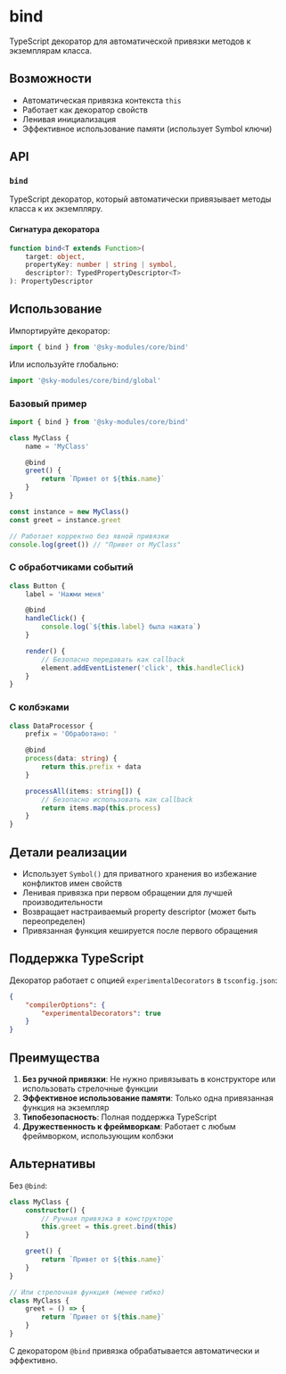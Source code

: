 # bind

TypeScript декоратор для автоматической привязки методов к экземплярам класса.

## Возможности

- Автоматическая привязка контекста `this`
- Работает как декоратор свойств
- Ленивая инициализация
- Эффективное использование памяти (использует Symbol ключи)

## API

### `bind`

TypeScript декоратор, который автоматически привязывает методы класса к их экземпляру.

#### Сигнатура декоратора

```typescript
function bind<T extends Function>(
    target: object,
    propertyKey: number | string | symbol,
    descriptor?: TypedPropertyDescriptor<T>
): PropertyDescriptor
```

## Использование

Импортируйте декоратор:

```typescript
import { bind } from '@sky-modules/core/bind'
```

Или используйте глобально:

```typescript
import '@sky-modules/core/bind/global'
```

### Базовый пример

```typescript
import { bind } from '@sky-modules/core/bind'

class MyClass {
    name = 'MyClass'

    @bind
    greet() {
        return `Привет от ${this.name}`
    }
}

const instance = new MyClass()
const greet = instance.greet

// Работает корректно без явной привязки
console.log(greet()) // "Привет от MyClass"
```

### С обработчиками событий

```typescript
class Button {
    label = 'Нажми меня'

    @bind
    handleClick() {
        console.log(`${this.label} была нажата`)
    }

    render() {
        // Безопасно передавать как callback
        element.addEventListener('click', this.handleClick)
    }
}
```

### С колбэками

```typescript
class DataProcessor {
    prefix = 'Обработано: '

    @bind
    process(data: string) {
        return this.prefix + data
    }

    processAll(items: string[]) {
        // Безопасно использовать как callback
        return items.map(this.process)
    }
}
```

## Детали реализации

- Использует `Symbol()` для приватного хранения во избежание конфликтов имен свойств
- Ленивая привязка при первом обращении для лучшей производительности
- Возвращает настраиваемый property descriptor (может быть переопределен)
- Привязанная функция кешируется после первого обращения

## Поддержка TypeScript

Декоратор работает с опцией `experimentalDecorators` в `tsconfig.json`:

```json
{
    "compilerOptions": {
        "experimentalDecorators": true
    }
}
```

## Преимущества

1. **Без ручной привязки**: Не нужно привязывать в конструкторе или использовать стрелочные функции
2. **Эффективное использование памяти**: Только одна привязанная функция на экземпляр
3. **Типобезопасность**: Полная поддержка TypeScript
4. **Дружественность к фреймворкам**: Работает с любым фреймворком, использующим колбэки

## Альтернативы

Без `@bind`:

```typescript
class MyClass {
    constructor() {
        // Ручная привязка в конструкторе
        this.greet = this.greet.bind(this)
    }

    greet() {
        return `Привет от ${this.name}`
    }
}

// Или стрелочная функция (менее гибко)
class MyClass {
    greet = () => {
        return `Привет от ${this.name}`
    }
}
```

С декоратором `@bind` привязка обрабатывается автоматически и эффективно.
